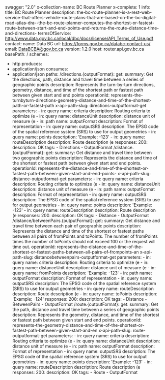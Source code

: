 swagger: "2.0"
x-collection-name: BC Route Planner
x-complete: 1
info:
  title: BC Route Planner
  description: the-bc-route-planner-is-a-rest-web-service-that-offers-vehicle-route-plans-that-are-based-on-the-bc-digital-road-atlas-dra--the-bc-route-planner-computes-the-shortest-or-fastest-route-between-start-and-end-points-and-returns-the-route-distance-time-and-directions-
  termsOfService: http://www.data.gov.bc.ca/local/dbc/docs/license/API_Terms_of_Use.pdf
  contact:
    name: Data BC
    url: https://forms.gov.bc.ca/databc-contact-us/
    email: DataBCBA@gov.bc.ca
  version: 1.2.0
host: router.api.gov.bc.ca
basePath: /
schemes:
- http
produces:
- application/json
consumes:
- application/json
paths:
  /directions.{outputFormat}:
    get:
      summary: Get the directions, path, distance and travel time between a series
        of geographic points
      description: Represents the turn-by-turn directions, geometry, distance, and
        time of the shortest path or fastest path between given start and end points
      operationId: represents-the-turnbyturn-directions-geometry-distance-and-time-of-the-shortest-path-or-fastest-path
      x-api-path-slug: directions-outputformat-get
      parameters:
      - in: query
        name: criteria
        description: Routing criteria to optimize (e
      - in: query
        name: distanceUnit
        description: distance unit of measure (e
      - in: path
        name: outputFormat
        description: Format of representation
      - in: query
        name: outputSRS
        description: The EPSG code of the spatial reference system (SRS) to use for
          output geometries
      - in: query
        name: points
        description: 'Example: -123'
      - in: query
        name: routeDescription
        description: Route description (e
      responses:
        200:
          description: OK
      tags:
      - Directions
      - OutputFormat
  /distance.{outputFormat}:
    get:
      summary: Get distance and travel time between two geographic points
      description: Represents the distance and time of the shortest or fastest path
        between given start and end points.
      operationId: represents-the-distance-and-time-of-the-shortest-or-fastest-path-between-given-start-and-end-points-
      x-api-path-slug: distance-outputformat-get
      parameters:
      - in: query
        name: criteria
        description: Routing criteria to optimize (e
      - in: query
        name: distanceUnit
        description: distance unit of measure (e
      - in: path
        name: outputFormat
        description: Format of representation
      - in: query
        name: outputSRS
        description: The EPSG code of the spatial reference system (SRS) to use for
          output geometries
      - in: query
        name: points
        description: 'Example: -123'
      - in: query
        name: routeDescription
        description: Route description (e
      responses:
        200:
          description: OK
      tags:
      - Distance
      - OutputFormat
  /distance/betweenPairs.{outputFormat}:
    get:
      summary: Get distance and travel time between each pair of geographic points
      description: Represents the distance and time of the shortest or fastest paths
        between all pairs of fromPoints and toPoints. The number of fromPoints times
        the number of toPoints should not exceed 100 or the request will time out.
      operationId: represents-the-distance-and-time-of-the-shortest-or-fastest-paths-between-all-pairs-of-frompoints-an
      x-api-path-slug: distancebetweenpairs-outputformat-get
      parameters:
      - in: query
        name: criteria
        description: Routing criteria to optimize (e
      - in: query
        name: distanceUnit
        description: distance unit of measure (e
      - in: query
        name: fromPoints
        description: 'Example: -123'
      - in: path
        name: outputFormat
        description: Format of representation
      - in: query
        name: outputSRS
        description: The EPSG code of the spatial reference system (SRS) to use for
          output geometries
      - in: query
        name: routeDescription
        description: Route description (e
      - in: query
        name: toPoints
        description: 'Example: -124'
      responses:
        200:
          description: OK
      tags:
      - Distance
      - BetweenPairs
      - OutputFormat
  /route.{outputFormat}:
    get:
      summary: Get the path, distance and travel time between a series of geographic
        points
      description: Represents the geometry, distance, and time of the shortest or
        fastest path between given start and end points.
      operationId: represents-the-geometry-distance-and-time-of-the-shortest-or-fastest-path-between-given-start-and-en
      x-api-path-slug: route-outputformat-get
      parameters:
      - in: query
        name: criteria
        description: Routing criteria to optimize (e
      - in: query
        name: distanceUnit
        description: distance unit of measure (e
      - in: path
        name: outputFormat
        description: Format of representation
      - in: query
        name: outputSRS
        description: The EPSG code of the spatial reference system (SRS) to use for
          output geometries
      - in: query
        name: points
        description: 'Example: -123'
      - in: query
        name: routeDescription
        description: Route description (e
      responses:
        200:
          description: OK
      tags:
      - Route
      - OutputFormat